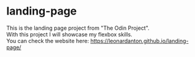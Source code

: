 # landing-page
This is the landing page project from "The Odin Project".  
With this project I will showcase my flexbox skills.  
You can check the website here: https://leonardanton.github.io/landing-page/
